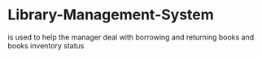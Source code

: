 # Library-Management-System
is used to help the manager deal with borrowing and returning books and books inventory status

